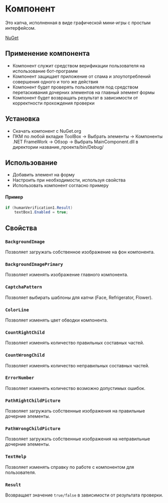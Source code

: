 # Компонент
Это капча, исполненная в виде графической мини-игры с простым интерфейсом.

[NuGet](https://www.nuget.org/packages/HumanVerification)

## Применение компонента

* Компонент служит средством верификации пользователя на использование бот-программ
* Компонент защищает приложение от спама и злоупотреблений совершения одного и того же действия
* Компонент будет проверять пользователя под средством перетаскивания дочерних элементов на главный элемент формы
* Компонент будет возвращать результат в зависимости от корректности прохождения проверки

## Установка

* Скачать компонент с NuGet.org
* ПКМ по любой вкладке ToolBox -> Выбрать элементы -> Компоненты .NET FrameWork -> Обзор -> Выбрать MainComponent.dll в директории название_проекта/bin/Debug/ 

## Использование

* Добавить элемент на форму
* Настроить при необходимости, используя свойства
* Использовать компонент согласно примеру
#### Пример
```C#
if (humanVerification1.Result) 
    textBox1.Enabled = true;
```

## Свойства

###	`BackgroundImage`
Позволяет загружать собственное изображение на фон компонента.
###	`BackgroundImagePrimary`
Позволяет изменять изображение главного компонента.
###	`CaptchaPattern`
Позволяет выбирать шаблоны для капчи (Face, Refrigerator, Flower).
###	`ColorLine`
Позволяет изменять цвет обводки компонента.
###	`CountRightChild`
Позволяет изменять количество правильных составных частей.
###	`CountWrongChild`
Позволяет изменять количество неправильных составных частей.
###	`ErrorNumber`
Позволяет изменять количество возможно допустимых ошибок.
###	`PathRightChildPicture`
Позволяет загружать собственные изображения на правильные дочерние элементы.
###	`PathWrongChildPicture`
Позволяет загружать собственные изображения на неправильные дочерние элементы.
###	`TextHelp`
Позволяет изменять справку по работе с компонентом для пользователя.
###	`Result`
Возвращает значение `true/false` в зависимости от результата проверки.


